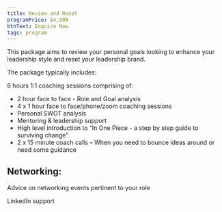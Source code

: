 ```yaml
---
title: Review and Reset
programPrice: $4,500
btnText: Enquire Now
tags: program
---
```

This package aims to review your personal goals looking to enhance your leadership style and reset your leadership brand.  

The package typically includes:

6 hours  1:1 coaching sessions comprising of:

* 2 hour face to face - Role and Goal analysis
* 4 x 1 hour face to face/phone/zoom coaching sessions
* Personal SWOT analysis
* Mentoring & leadership support
* High level introduction to “In One Piece - a step by step guide to surviving change"
* 2 x 15 minute coach calls – When you need to bounce ideas around or need some guidance

## Networking:

Advice on networking events pertinent to your role

LinkedIn support